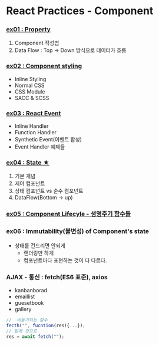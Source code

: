 # React Practices - Component
### [ex01 : Property](https://github.com/luster1031/JAVA_Expert_courses_Practice/tree/master/react-practices/2.Component/ex01)
1. Component 작성법
2. Data Flow : Top -> Down 방식으로 데이터가 흐름
### [ex02 : Component styling](https://github.com/luster1031/JAVA_Expert_courses_Practice/tree/master/react-practices/2.Component/ex02)
+ Inline Styling
+ Normal CSS
+ CSS Module
+ SACC & SCSS
### [ex03 : React Event](https://github.com/luster1031/JAVA_Expert_courses_Practice/tree/master/react-practices/2.Component/ex03)
+ Inline Handler
+ Function Handler
+ Synthetic Event(이벤트 합성)
+ Event Handler 예제들
### [ex04 : State ★](https://github.com/luster1031/JAVA_Expert_courses_Practice/tree/master/react-practices/2.Component/ex04)
1. 기본 개념
2. 제어 컴포넌트
3. 상태 컴포넌트 vs 순수 컴포넌트
4. DataFlow(Bottom -> up)

### [ex05 : Component Lifecyle - 생명주기 함수들](https://github.com/luster1031/JAVA_Expert_courses_Practice/tree/master/react-practices/2.Component/ex05)
### ex06 : Immutability(불변성) of Component's state
+ 상태를 건드리면 안되게
    + 랜더링만 하게 
    + 컴포넌트마다 표현하는 것이 다 다르다.

### AJAX - 통신 : fetch(ES6 표준), axios
+ kanbanborad
+ emaillist
+ guesetbook
+ gallery

```js
//  비동기되는 함수
fecth("", fucntion(res){...});
// 밑에 것으로
res = await fetch("");
```